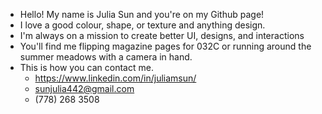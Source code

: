 - Hello! My name is Julia Sun and you're on my Github page!
- I love a good colour, shape, or texture and anything design.
- I'm always on a mission to create better UI, designs, and interactions
- You'll find me flipping magazine pages for 032C or running around the summer meadows with a camera in hand.
- This is how you can contact me.
  - https://www.linkedin.com/in/juliamsun/
  - sunjulia442@gmail.com
  - (778) 268 3508
